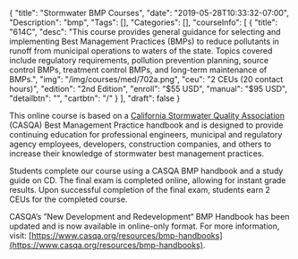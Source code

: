 {
	"title": "Stormwater BMP Courses",
	"date": "2019-05-28T10:33:32-07:00",
	"Description": "bmp",
	"Tags": [],
	"Categories": [],
	"courseInfo": [ 
	{
		"title": "614C",
		"desc": "This course provides general guidance for selecting and implementing Best Management Practices (BMPs) to reduce pollutants in runoff from municipal operations to waters of the state. Topics covered include regulatory requirements, pollution prevention planning, source control BMPs, treatment control BMPs, and long-term maintenance of BMPs.",
		"img": "/img/courses/med/702a.png",
		"ceu": "2 CEUs (20 contact hours)",
		"edition": "2nd Edition",
		"enroll": "$55 USD",
		"manual": "$95 USD",
		"detailbtn": "",
		"cartbtn": "/"
	}
	],
	"draft": false
}

This online course is based on a [California Stormwater Quality Association](https://www.casqa.org/resources/bmp-handbooks) (CASQA) Best Management Practice handbook and is designed to provide continuing education for professional engineers, municipal and regulatory agency employees, developers, construction companies, and others to increase their knowledge of stormwater best management practices.

Students complete our course using a CASQA BMP handbook and a study guide on CD. The final exam is completed online, allowing for instant grade results. Upon successful completion of the final exam, students earn 2 CEUs for the completed course.

CASQA’s ”New Development and Redevelopment“ BMP Handbook has been updated and is now available in online-only format. For more information, visit: [https://www.casqa.org/resources/bmp-handbooks](https://www.casqa.org/resources/bmp-handbooks). 
